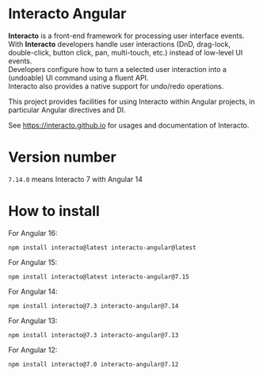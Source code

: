 # Interacto Angular

**Interacto** is a front-end framework for processing user interface events.<br/>
With **Interacto** developers handle user interactions (DnD, drag-lock, double-click, button click, pan, multi-touch, etc.) instead of low-level UI events.<br/>
Developers configure how to turn a selected user interaction into a (undoable) UI command using a fluent API.<br/>
Interacto also provides a native support for undo/redo operations.

This project provides facilities for using Interacto within Angular projects, in particular Angular directives and DI.


See https://interacto.github.io for usages and documentation of Interacto.


# Version number

`7.14.0` means Interacto 7 with Angular 14


# How to install

For Angular 16:

```
npm install interacto@latest interacto-angular@latest
```


For Angular 15:

```
npm install interacto@latest interacto-angular@7.15
```

For Angular 14:

```
npm install interacto@7.3 interacto-angular@7.14
```


For Angular 13:

```
npm install interacto@7.3 interacto-angular@7.13
```

For Angular 12:

```
npm install interacto@7.0 interacto-angular@7.12
```
